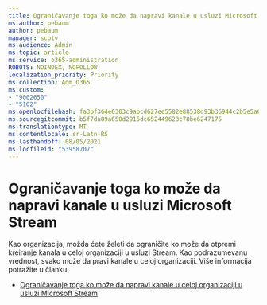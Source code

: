 ```yaml
---
title: Ograničavanje toga ko može da napravi kanale u usluzi Microsoft Stream
ms.author: pebaum
author: pebaum
manager: scotv
ms.audience: Admin
ms.topic: article
ms.service: o365-administration
ROBOTS: NOINDEX, NOFOLLOW
localization_priority: Priority
ms.collection: Adm_O365
ms.custom:
- "9002650"
- "5102"
ms.openlocfilehash: fa3bf364e6303c9abcd627ee5582e88538d93b36944c2b5e5a6e1bedeee630cc
ms.sourcegitcommit: b5f7da89a650d2915dc652449623c78be6247175
ms.translationtype: MT
ms.contentlocale: sr-Latn-RS
ms.lasthandoff: 08/05/2021
ms.locfileid: "53958707"
---
```

# <a name="restrict-who-can-create-channels-in-microsoft-stream"></a>Ograničavanje toga ko može da napravi kanale u usluzi Microsoft Stream

Kao organizacija, možda ćete želeti da ograničite ko može da otpremi kreiranje kanala u celoj organizaciji u usluzi Stream. Kao podrazumevanu vrednost, svako može da pravi kanale u celoj organizaciji. Više informacija potražite u članku:

- [Ograničavanje toga ko može da napravi kanale u celoj organizaciji u usluzi Microsoft Stream](https://docs.microsoft.com/stream/restrict-companywide-channels)
